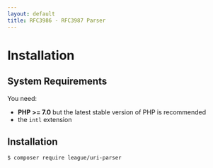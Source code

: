 ```yaml
---
layout: default
title: RFC3986 - RFC3987 Parser
---
```


Installation
=======

System Requirements
-------

You need:

- **PHP >= 7.0** but the latest stable version of PHP is recommended
- the `intl` extension

Installation
--------

~~~bash
$ composer require league/uri-parser
~~~